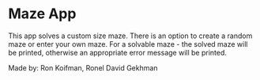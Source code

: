 # Maze App

This app solves a custom size maze.
There is an option to create a random maze or enter your own maze.
For a solvable maze - the solved maze will be printed, otherwise an appropriate error message
will be printed.

Made by: Ron Koifman, Ronel David Gekhman

